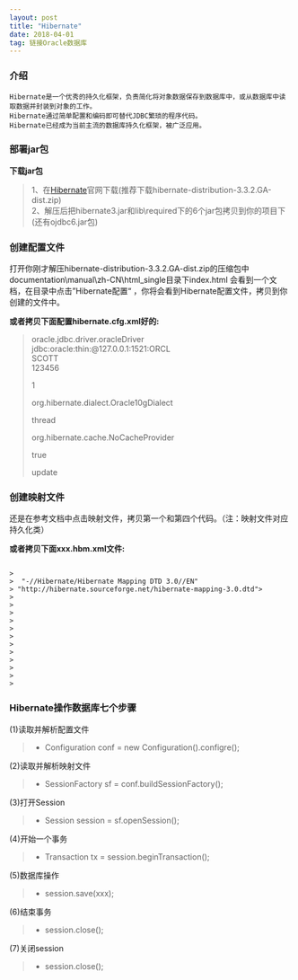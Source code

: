 ```yaml
---
layout: post
title: "Hibernate"
date: 2018-04-01
tag: 链接Oracle数据库
---
```

### 介绍
	
	Hibernate是一个优秀的持久化框架，负责简化将对象数据保存到数据库中，或从数据库中读取数据并封装到对象的工作。
	Hibernate通过简单配置和编码即可替代JDBC繁琐的程序代码。
	Hibernate已经成为当前主流的数据库持久化框架，被广泛应用。

### 部署jar包
	
**下载jar包**

> 1、在[Hibernate](http://www.hibernate.org)官网下载(推荐下载hibernate-distribution-3.3.2.GA-dist.zip)  
> 2、解压后把hibernate3.jar和lib\required下的6个jar包拷贝到你的项目下(还有ojdbc6.jar包)

### 创建配置文件

打开你刚才解压hibernate-distribution-3.3.2.GA-dist.zip的压缩包中documentation\manual\zh-CN\html_single目录下index.html
会看到一个文档，在目录中点击”Hibernate配置“ ，你将会看到Hibernate配置文件，拷贝到你创建的文件中。

**或者拷贝下面配置hibernate.cfg.xml好的:**

><?xml version='1.0' encoding='utf-8'?>  
><!DOCTYPE hibernate-configuration PUBLIC  
>"-//Hibernate/Hibernate Configuration DTD 3.0//EN"  
>"http://hibernate.sourceforge.net/hibernate-configuration-3.0.dtd">  
>  
><hibernate-configuration>  
>  
><session-factory>  
>  
><!-- Database connection settings -->  
><property name="connection.driver_class">oracle.jdbc.driver.oracleDriver</property>  
><property name="connection.url">jdbc:oracle:thin:@127.0.0.1:1521:ORCL</property>  
><property name="connection.username">SCOTT</property>  
><property name="connection.password">123456</property>  
>  
><!-- JDBC connection pool (use the built-in) -->  
><property name="connection.pool_size">1</property>  
>  
><!-- SQL dialect -->  
><property name="dialect">org.hibernate.dialect.Oracle10gDialect</property>  
>  
><!-- Enable Hibernate's automatic session context management -->  
><property name="current_session_context_class">thread</property>  
>  
><!-- Disable the second-level cache  -->  
><property name="cache.provider_class">org.hibernate.cache.NoCacheProvider</property>  
>  
><!-- Echo all executed SQL to stdout -->  
><property name="show_sql">true</property>  
>  
><!-- Drop and re-create the database schema on startup -->  
><property name="hbm2ddl.auto">update</property><br>  
>  
><mapping resource="(your hbm.xml Directory location ).hbm.xml"/>  
>  
></session-factory>  
>  
></hibernate-configuration>

### 创建映射文件

还是在参考文档中点击映射文件，拷贝第一个和第四个代码。（注：映射文件对应持久化类）

**或者拷贝下面xxx.hbm.xml文件:**

<pre><code>
> <?xml version="1.0"?>
> <!DOCTYPE hibernate-mapping PUBLIC
> "-//Hibernate/Hibernate Mapping DTD 3.0//EN"
> "http://hibernate.sourceforge.net/hibernate-mapping-3.0.dtd">
> 
> <hibernate-mapping package="org.hibernate.tutorial.domain">
> 
> <class name="Event" table="EVENTS">
> <id name="id" column="EVENT_ID">
> <generator class="native"/>
> </id>
> <property name="date" type="timestamp" column="EVENT_DATE"/>
> <property name="title"/>
> </class>
> 
> </hibernate-mapping>
</code></pre>

### Hibernate操作数据库七个步骤
	
(1)读取并解析配置文件  
>* Configuration conf = new Configuration().configre();
  
(2)读取并解析映射文件  
>* SessionFactory sf = conf.buildSessionFactory(); 
 
(3)打开Session  
>* Session session = sf.openSession();  

(4)开始一个事务  
>* Transaction tx = session.beginTransaction(); 
 
(5)数据库操作  
>* session.save(xxx);  

(6)结束事务  
>* session.close();  

(7)关闭session  
>* session.close();


	

	
	
	
	